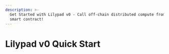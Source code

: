 ```yaml
---
description: >-
  Get Started with Lilypad v0 - Call off-chain distributed compute from your
  smart contract!
---
```


# Lilypad v0 Quick Start

